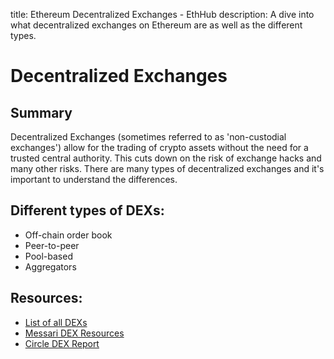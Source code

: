 title: Ethereum Decentralized Exchanges - EthHub
description: A dive into what decentralized exchanges on Ethereum are as well as the different types.

# Decentralized Exchanges

## Summary

Decentralized Exchanges \(sometimes referred to as 'non-custodial exchanges'\) allow for the trading of crypto assets without the need for a trusted central authority. This cuts down on the risk of exchange hacks and many other risks. There are many types of decentralized exchanges and it's important to understand the differences.

## Different types of DEXs:

* Off-chain order book
* Peer-to-peer
* Pool-based
* Aggregators

## Resources:

* [List of all DEXs](https://github.com/distribuyed/index/blob/master/README.md)
* [Messari DEX Resources](https://messari.io/resource/decentralized-exchanges)
* [Circle DEX Report](https://research.circle.com/crypto-reports/decentralized-exchanges)

